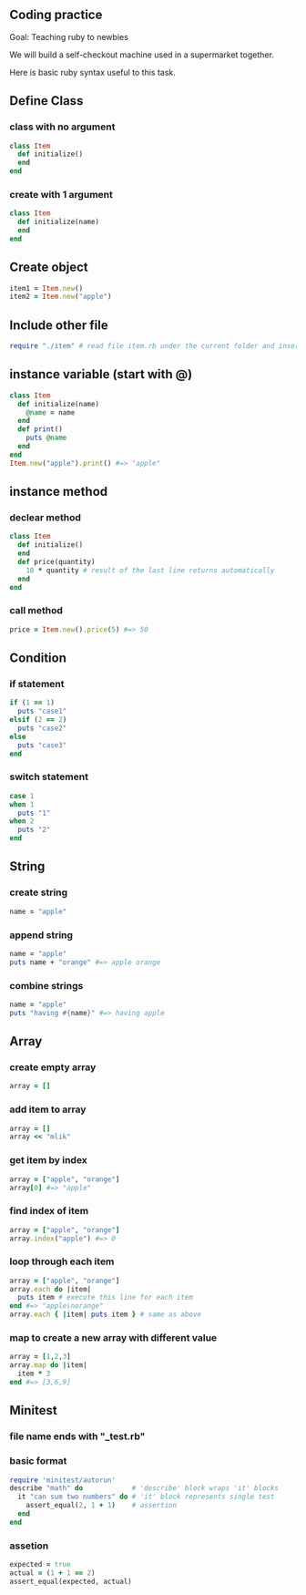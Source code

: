 ## Coding practice
Goal: Teaching ruby to newbies

We will build a self-checkout machine used in a supermarket together.

Here is basic ruby syntax useful to this task.

## Define Class
### class with no argument
```ruby
class Item
  def initialize()
  end
end
```

### create with 1 argument
```ruby
class Item
  def initialize(name)
  end
end
```

## Create object
```ruby
item1 = Item.new()
item2 = Item.new("apple")
```

## Include other file
```ruby
require "./item" # read file item.rb under the current folder and insert it
```

## instance variable (start with @)
```ruby
class Item
  def initialize(name)
    @name = name
  end
  def print()
    puts @name
  end
end
Item.new("apple").print() #=> "apple"
```

## instance method
### declear method
```ruby
class Item
  def initialize()
  end
  def price(quantity)
    10 * quantity # result of the last line returns automatically
  end
end
```

### call method
```ruby
price = Item.new().price(5) #=> 50
```

## Condition
### if statement
```ruby
if (1 == 1)
  puts "case1"
elsif (2 == 2)
  puts "case2"
else
  puts "case3"
end
```

### switch statement
```ruby
case 1
when 1
  puts "1"
when 2
  puts "2"
end
```

## String
### create string
```ruby
name = "apple"
```

### append string
```ruby
name = "apple"
puts name + "orange" #=> apple orange
```

### combine strings
```ruby
name = "apple"
puts "having #{name}" #=> having apple
```

## Array
### create empty array
```ruby
array = []
```

### add item to array
```ruby
array = []
array << "mlik"
```

### get item by index
```ruby
array = ["apple", "orange"]
array[0] #=> "apple"
```

### find index of item
```ruby
array = ["apple", "orange"]
array.index("apple") #=> 0
```

### loop through each item
```ruby
array = ["apple", "orange"]
array.each do |item|
  puts item # execute this line for each item
end #=> "apple\norange"
array.each { |item| puts item } # same as above
```

### map to create a new array with different value
```ruby
array = [1,2,3]
array.map do |item|
  item * 3
end #=> [3,6,9]
```

## Minitest
### file name ends with "_test.rb"
### basic format
```ruby
require 'minitest/autorun'
describe "math" do            # 'describe' block wraps 'it' blocks
  it "can sum two numbers" do # 'it' block represents single test
    assert_equal(2, 1 + 1)    # assertion
  end
end
```

### assetion
```ruby
expected = true
actual = (1 + 1 == 2)
assert_equal(expected, actual)
```
